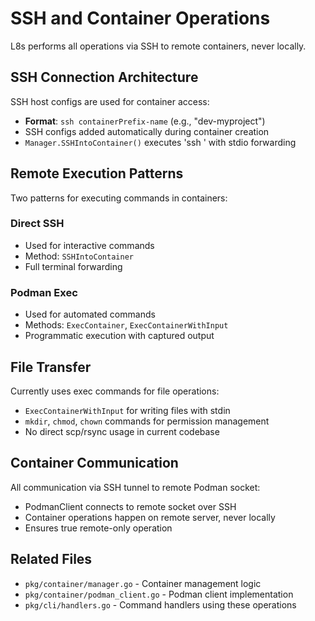 # SSH and Container Operations

L8s performs all operations via SSH to remote containers, never locally.

## SSH Connection Architecture

SSH host configs are used for container access:
- **Format**: `ssh containerPrefix-name` (e.g., "dev-myproject")
- SSH configs added automatically during container creation
- `Manager.SSHIntoContainer()` executes 'ssh <container-name>' with stdio forwarding

## Remote Execution Patterns

Two patterns for executing commands in containers:

### Direct SSH
- Used for interactive commands
- Method: `SSHIntoContainer`
- Full terminal forwarding

### Podman Exec
- Used for automated commands
- Methods: `ExecContainer`, `ExecContainerWithInput`
- Programmatic execution with captured output

## File Transfer

Currently uses exec commands for file operations:
- `ExecContainerWithInput` for writing files with stdin
- `mkdir`, `chmod`, `chown` commands for permission management
- No direct scp/rsync usage in current codebase

## Container Communication

All communication via SSH tunnel to remote Podman socket:
- PodmanClient connects to remote socket over SSH
- Container operations happen on remote server, never locally
- Ensures true remote-only operation

## Related Files
- `pkg/container/manager.go` - Container management logic
- `pkg/container/podman_client.go` - Podman client implementation
- `pkg/cli/handlers.go` - Command handlers using these operations